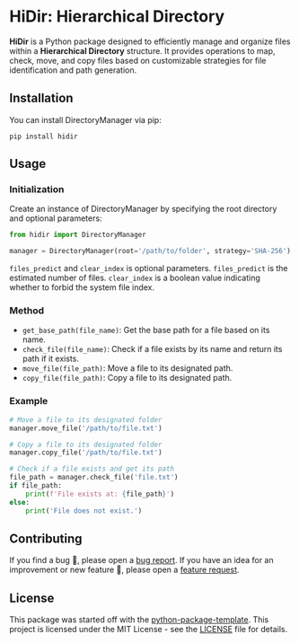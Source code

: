 # HiDir: Hierarchical Directory

**HiDir** is a Python package designed to efficiently manage and organize files within a **Hierarchical Directory** structure. It provides operations to map, check, move, and copy files based on customizable strategies for file identification and path generation.


## Installation

You can install DirectoryManager via pip:

```shell
pip install hidir
```

## Usage

### Initialization

Create an instance of DirectoryManager by specifying the root directory and optional parameters:
```python
from hidir import DirectoryManager

manager = DirectoryManager(root='/path/to/folder', strategy='SHA-256')
```

`files_predict` and `clear_index` is optional parameters. `files_predict` is the estimated number of files. `clear_index` is a boolean value indicating whether to forbid the system file index.

### Method

* `get_base_path(file_name)`: Get the base path for a file based on its name.
* `check_file(file_name)`: Check if a file exists by its name and return its path if it exists.
* `move_file(file_path)`: Move a file to its designated path.
* `copy_file(file_path)`: Copy a file to its designated path.

### Example

```python
# Move a file to its designated folder
manager.move_file('/path/to/file.txt')

# Copy a file to its designated folder
manager.copy_file('/path/to/file.txt')

# Check if a file exists and get its path
file_path = manager.check_file('file.txt')
if file_path:
    print(f'File exists at: {file_path}')
else:
    print('File does not exist.')
```


## Contributing

If you find a bug :bug:, please open a [bug report](https://github.com/allenai/python-package-template/issues/new?assignees=&labels=bug&template=bug_report.md&title=).
If you have an idea for an improvement or new feature :rocket:, please open a [feature request](https://github.com/allenai/python-package-template/issues/new?assignees=&labels=Feature+request&template=feature_request.md&title=).


## License

This package was started off with the [python-package-template](https://github.com/allenai/python-package-template).
This project is licensed under the MIT License - see the [LICENSE](./LICENSE) file for details.